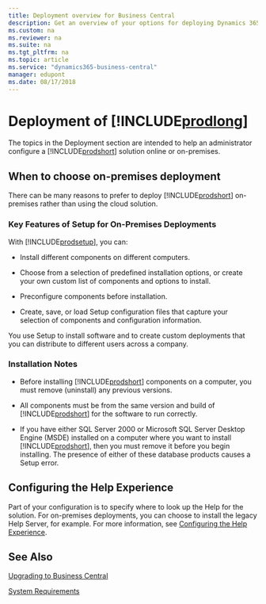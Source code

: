 ```yaml
---
title: Deployment overview for Business Central
description: Get an overview of your options for deploying Dynamics 365 Business Central
ms.custom: na
ms.reviewer: na
ms.suite: na
ms.tgt_pltfrm: na
ms.topic: article
ms.service: "dynamics365-business-central"
manager: edupont
ms.date: 08/17/2018
---
```

# Deployment of [!INCLUDE[prodlong](../developer/includes/prodlong.md)]

The topics in the Deployment section are intended to help an administrator configure a [!INCLUDE[prodshort](../developer/includes/prodshort.md)] solution online or on-premises.  

## When to choose on-premises deployment

There can be many reasons to prefer to deploy [!INCLUDE[prodshort](../developer/includes/prodshort.md)] on-premises rather than using the cloud solution.  

### Key Features of Setup for On-Premises Deployments  

With [!INCLUDE[prodsetup](../developer/includes/prodsetup.md)], you can:  

-   Install different components on different computers.  

-   Choose from a selection of predefined installation options, or create your own custom list of components and options to install.  

-   Preconfigure components before installation.  

-   Create, save, or load Setup configuration files that capture your selection of components and configuration information.  

 You use Setup to install software and to create custom deployments that you can distribute to different users across a company.  

### Installation Notes  

-   Before installing [!INCLUDE[prodshort](../developer/includes/prodshort.md)] components on a computer, you must remove \(uninstall\) any previous versions.  

-   All components must be from the same version and build of [!INCLUDE[prodshort](../developer/includes/prodshort.md)] for the software to run correctly.  

-   If you have either SQL Server 2000 or Microsoft SQL Server Desktop Engine \(MSDE\) installed on a computer where you want to install [!INCLUDE[prodshort](../developer/includes/prodshort.md)], then you must remove it before you begin installing. The presence of either of these database products causes a Setup error.  

## Configuring the Help Experience

Part of your configuration is to specify where to look up the Help for the solution. For on-premises deployments, you can choose to install the legacy Help Server, for example. For more information, see [Configuring the Help Experience](configure-help.md).  

## See Also  

[Upgrading to Business Central](../upgrade/upgrading-to-business-central.md)
<!-- [Product and Architecture Overview](Product-and-Architecture-Overview.md) -->  
[System Requirements](system-requirement-business-central.md)  
